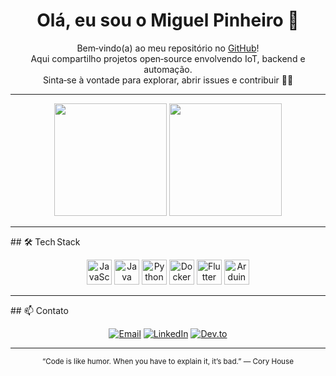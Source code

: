 <h1 align="center">Olá, eu sou o Miguel Pinheiro 👋</h1>

<p align="center">
  Bem‑vindo(a) ao meu repositório no <a href="https://github.com/DevMiguelPinheiro">GitHub</a>!<br/>
  Aqui compartilho projetos open‑source envolvendo IoT, backend e automação.<br/>
  Sinta‑se à vontade para explorar, abrir issues e contribuir 🤜🤛
</p>

---

<div align="center">
  <img src="https://github-readme-stats.vercel.app/api?username=DevMiguelPinheiro&show_icons=true&theme=tokyonight&include_all_commits=true&count_private=true" height="180" />
  <img src="https://github-readme-stats.vercel.app/api/top-langs/?username=DevMiguelPinheiro&layout=compact&theme=tokyonight&hide=html,css" height="180" />
</div>

---

## 🛠️ Tech Stack
<div align="center">
  <img src="https://cdn.jsdelivr.net/gh/devicons/devicon/icons/javascript/javascript-original.svg" height="40" alt="JavaScript"/>
  <img src="https://cdn.jsdelivr.net/gh/devicons/devicon/icons/java/java-original.svg" height="40" alt="Java"/>
  <img src="https://cdn.jsdelivr.net/gh/devicons/devicon/icons/python/python-original.svg" height="40" alt="Python"/>
  <img src="https://cdn.jsdelivr.net/gh/devicons/devicon/icons/docker/docker-original.svg" height="40" alt="Docker"/>
  <img src="https://cdn.jsdelivr.net/gh/devicons/devicon/icons/flutter/flutter-original.svg" height="40" alt="Flutter"/>
  <img src="https://cdn.jsdelivr.net/gh/devicons/devicon/icons/arduino/arduino-original.svg" height="40" alt="Arduino"/>
</div>

---

## 📫 Contato
<p align="center">
  <a href="mailto:contato@devmiguelpl.com"><img src="https://img.shields.io/badge/-Email-EA4335?style=for-the-badge&logo=gmail&logoColor=white" alt="Email"/></a>
  <a href="https://www.linkedin.com/in/miguelpinheirodev/"><img src="https://img.shields.io/badge/LinkedIn-0A66C2?style=for-the-badge&logo=linkedin&logoColor=white" alt="LinkedIn"/></a>
  <a href="https://dev.to/devmiguelpinheiro"><img src="https://img.shields.io/badge/Dev.to-0A0A0A?style=for-the-badge&logo=dev.to&logoColor=white" alt="Dev.to"/></a>
</p>

---

<div align="center">
  <sub>“Code is like humor. When you have to explain it, it’s bad.” — Cory House</sub>
</div>
